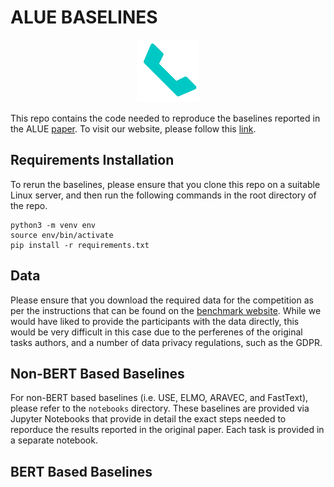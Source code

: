 # ALUE BASELINES


<p align="center"><img src="logo/alue.png" height="100" width="100"> <br />

This repo contains the code needed to reproduce the baselines reported in the ALUE [paper](https://camel.abudhabi.nyu.edu/WANLP-2021-Program/14_Paper.pdf). To visit our website, please follow this [link](www.alue.com).



Requirements Installation
-------------------------
To rerun the baselines, please ensure that you clone this repo on a suitable Linux server, and then run the following commands in the root directory of the repo.

```
python3 -m venv env
source env/bin/activate
pip install -r requirements.txt
```
Data
----
Please ensure that you download the required data for the competition as per the instructions that can be found on the [benchmark website](www.alue.org). While we would have liked to provide the participants with the data directly, this would be very difficult in this case due to the perferenes of the original tasks authors, and a number of data privacy regulations, such as the GDPR.

Non-BERT Based Baselines
------------------------
For non-BERT based baselines (i.e. USE, ELMO, ARAVEC, and FastText), please refer to the `notebooks` directory. These baselines are provided via Jupyter Notebooks that provide in detail the exact steps needed to reporduce the results reported in the original paper. Each task is provided in a separate notebook.

BERT Based Baselines
--------------------
